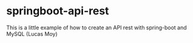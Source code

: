 # springboot-api-rest
This is a  little example of how to create an API rest with spring-boot and MySQL (Lucas Moy) 
